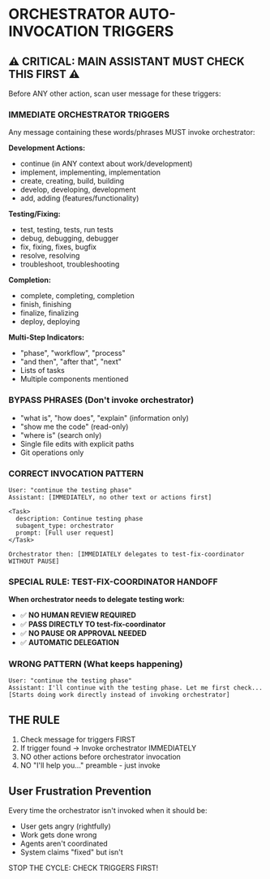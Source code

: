 # ORCHESTRATOR AUTO-INVOCATION TRIGGERS

## ⚠️ CRITICAL: MAIN ASSISTANT MUST CHECK THIS FIRST ⚠️

Before ANY other action, scan user message for these triggers:

### IMMEDIATE ORCHESTRATOR TRIGGERS
Any message containing these words/phrases MUST invoke orchestrator:

**Development Actions:**
- continue (in ANY context about work/development)
- implement, implementing, implementation
- create, creating, build, building
- develop, developing, development
- add, adding (features/functionality)

**Testing/Fixing:**
- test, testing, tests, run tests
- debug, debugging, debugger
- fix, fixing, fixes, bugfix
- resolve, resolving
- troubleshoot, troubleshooting

**Completion:**
- complete, completing, completion
- finish, finishing
- finalize, finalizing
- deploy, deploying

**Multi-Step Indicators:**
- "phase", "workflow", "process"
- "and then", "after that", "next"
- Lists of tasks
- Multiple components mentioned

### BYPASS PHRASES (Don't invoke orchestrator)
- "what is", "how does", "explain" (information only)
- "show me the code" (read-only)
- "where is" (search only)
- Single file edits with explicit paths
- Git operations only

### CORRECT INVOCATION PATTERN
```
User: "continue the testing phase"
Assistant: [IMMEDIATELY, no other text or actions first]

<Task>
  description: Continue testing phase
  subagent_type: orchestrator
  prompt: [Full user request]
</Task>

Orchestrator then: [IMMEDIATELY delegates to test-fix-coordinator WITHOUT PAUSE]
```

### SPECIAL RULE: TEST-FIX-COORDINATOR HANDOFF
**When orchestrator needs to delegate testing work:**
- ✅ **NO HUMAN REVIEW REQUIRED**
- ✅ **PASS DIRECTLY TO test-fix-coordinator**
- ✅ **NO PAUSE OR APPROVAL NEEDED**
- ✅ **AUTOMATIC DELEGATION**

### WRONG PATTERN (What keeps happening)
```
User: "continue the testing phase"
Assistant: I'll continue with the testing phase. Let me first check...
[Starts doing work directly instead of invoking orchestrator]
```

## THE RULE
1. Check message for triggers FIRST
2. If trigger found → Invoke orchestrator IMMEDIATELY
3. NO other actions before orchestrator invocation
4. NO "I'll help you..." preamble - just invoke

## User Frustration Prevention
Every time the orchestrator isn't invoked when it should be:
- User gets angry (rightfully)
- Work gets done wrong
- Agents aren't coordinated
- System claims "fixed" but isn't

STOP THE CYCLE: CHECK TRIGGERS FIRST!
